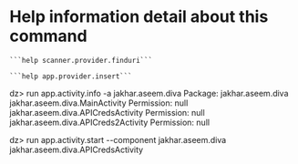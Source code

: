 # Help information detail about this command #

    ```help scanner.provider.finduri```
    
    ```help app.provider.insert```
    
    
dz> run app.activity.info -a jakhar.aseem.diva
Package: jakhar.aseem.diva
  jakhar.aseem.diva.MainActivity
    Permission: null
  jakhar.aseem.diva.APICredsActivity
    Permission: null
  jakhar.aseem.diva.APICreds2Activity
    Permission: null
    
    
dz> run app.activity.start --component jakhar.aseem.diva jakhar.aseem.diva.APICredsActivity
